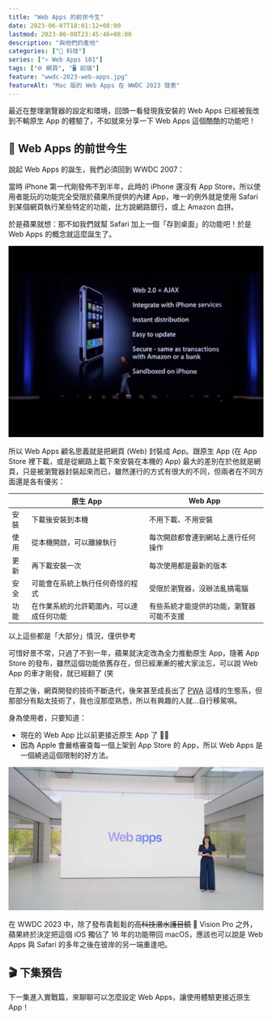 ```yaml
---
title: "Web Apps 的前世今生"
date: 2023-06-07T18:01:12+08:00
lastmod: 2023-06-08T23:45:46+08:00
description: "與他們的產地"
categories: ["📱 科技"]
series: ["⚛ Web Apps 101"]
tags: ["🌐 網頁", "🖥️ 前端"]
feature: "wwdc-2023-web-apps.jpg"
featureAlt: "Mac 版的 Web Apps 在 WWDC 2023 發表"
---
```


最近在整理瀏覽器的設定和環境，回頭一看發現我安裝的 Web Apps 已經被我改到不輸原生 App 的體驗了，不如就來分享一下 Web Apps 這個酷酷的功能吧！

## 📜 Web Apps 的前世今生

說起 Web Apps 的誕生，我們必須回到 WWDC 2007：

當時 iPhone 第一代剛發佈不到半年，此時的 iPhone 還沒有 App Store，所以使用者能玩的功能完全受限於蘋果所提供的內建 App，唯一的例外就是使用 Safari 到某個網頁執行某些特定的功能，比方說網路銀行，或上 Amazon 血拼。

於是蘋果就想：那不如我們就幫 Safari 加上一個「存到桌面」的功能吧！於是 Web Apps 的概念就這麼誕生了。

![賈伯斯在 WWDC 2007 宣布 iPhone 支援 Web Apps](wwdc-2007-web-apps.jpg "想當年這個功能還是[老賈親自宣布](https://youtu.be/UNfeWpghR4c?t=4404)的呢")

所以 Web Apps 顧名思義就是把網頁 (Web) 封裝成 App。跟原生 App (在 App Store 裡下載，或是從網路上載下來安裝在本機的 App) 最大的差別在於他就是網頁，只是被瀏覽器封裝起來而已，雖然運行的方式有很大的不同，但兩者在不同方面還是各有優劣：

|      | 原生 App                                 | Web App                                  |
| ---- | ---------------------------------------- | ---------------------------------------- |
| 安裝 | 下載後安裝到本機                         | 不用下載、不用安裝                       |
| 使用 | 從本機開啟，可以離線執行                 | 每次開啟都會連到網站上進行任何操作       |
| 更新 | 再下載安裝一次                           | 每次使用都是最新的版本                   |
| 安全 | 可能會在系統上執行任何奇怪的程式         | 受限於瀏覽器，沒辦法亂搞電腦             |
| 功能 | 在作業系統的允許範圍內，可以達成任何功能 | 有些系統才能提供的功能，瀏覽器可能不支援 |

<figcaption class="text-center">以上這些都是「大部分」情況，僅供參考</figcaption>

可惜好景不常，只過了不到一年，蘋果就決定改為全力推動原生 App，隨著 App Store 的發布，雖然這個功能依舊存在，但已經漸漸的被大家淡忘，可以說 Web App 的車才剛發，就已經翻了 (笑

在那之後，網頁開發的技術不斷迭代，後來甚至成長出了 [PWA](https://noob.tw/why-pwa/) 這樣的生態系，但那部分有點太技術了，我也沒那麼熟悉，所以有興趣的人就...自行移駕唄。

身為使用者，只要知道：

- 現在的 Web App 比以前更接近原生 App 了 🎉🎉
- 因為 Apple 會嚴格審查每一個上架到 App Store 的 App，所以 Web Apps 是一個繞過這個限制的好方法。

![Mac 版的 Web Apps 在 WWDC 2023 發表](wwdc-2023-web-apps.jpg "時間快轉到 16 年後的......昨天 XDDDDD")

在 WWDC 2023 中，除了發布貴鬆鬆的~~高科技潛水護目鏡~~  Vision Pro 之外，蘋果終於決定把這個 iOS 獨佔了 16 年的功能帶回 macOS，應該也可以說是 Web Apps 與 Safari 的多年之後在彼岸的另一端重逢吧。

## 🎬 下集預告

下一集進入實戰篇，來聊聊可以怎麼設定 Web Apps，讓使用體驗更接近原生 App！
